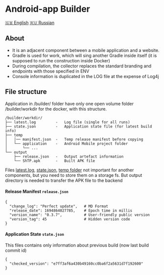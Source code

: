 # Android-app Builder
[🇬🇧 English](/README.md) [🇷🇺 Russian](/README.ru.md)

## About

* It is an adjacent component between a mobile application and a website.
* Gradle is used for work, which will sing another Gradle inside itself (it is supposed to run the construction inside Docker)
* During compilation, the collector replaces the standard branding and endpoints with those specified in ENV
* Console information is duplicated in the LOG file at the expense of Log4j

## File structure
Application in /builder/ folder have only one open volume folder /builder/workdir for the docker, with this structure.

```
/builder/workdir/
├── latest.log         -   Log file (single for all runs)
├── state.json         -   Application state file (for latest build info)
├── temp
│   │── manifest.json  -   Temp release manifest before copying
│   └── application    -   Android Mobile project folder
│       └── ...
└── output
    ├── release.json   -   Output artefact information
    └── ShTP.apk       -   Built APK file
```

Files <ins>latest.log</ins>, <ins>state.json</ins>, <ins>temp folder</ins> not important for another components, but you need to store them on a storage fs.
But output directory is needed to transfer the APK file to the backend

#### Release Manifest `release.json`
```
{
  "change_log": "Perfect update",   # MD Format
  "release_date": 1694864027785,    # Epoch time in millis 
  "version_name": "0.3.7",          # User-friendly public version
  "version_tag": 45                 # Hidden version code
}
```

#### Application State `state.json`
This files contains only information about previous build (now last build commit id)
```
{
  "checked_version": "e7ff3af6a430b49160cc0ba6f2a5631d7f192600"
}
```